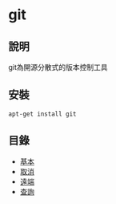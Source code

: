 # git

## 說明
git為開源分散式的版本控制工具


## 安裝
```
apt-get install git
```

## 目錄
- [基本](https://github.com/samchentw/linux-note/blob/master/git/basic.md)
- [取消](https://github.com/samchentw/linux-note/blob/master/git/cancel.md)
- [遠端](https://github.com/samchentw/linux-note/blob/master/git/remote.md)
- [查詢](https://github.com/samchentw/linux-note/blob/master/git/search.md)
